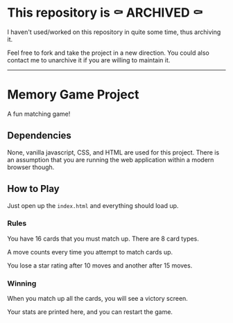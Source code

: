 # This repository is ⚰️ ARCHIVED ⚰️

I haven't used/worked on this repository in quite some time, thus archiving it.

Feel free to fork and take the project in a new direction. You could also contact me to unarchive it if you are willing to maintain it.

-----

# Memory Game Project

A fun matching game!

## Dependencies

None, vanilla javascript, CSS, and HTML are used for this project. There is an assumption that you are running the web application within a modern browser though.

## How to Play

Just open up the `index.html` and everything should load up.

### Rules

You have 16 cards that you must match up. There are 8 card types.

A move counts every time you attempt to match cards up.

You lose a star rating after 10 moves and another after 15 moves.

### Winning

When you match up all the cards, you will see a victory screen.

Your stats are printed here, and you can restart the game.

